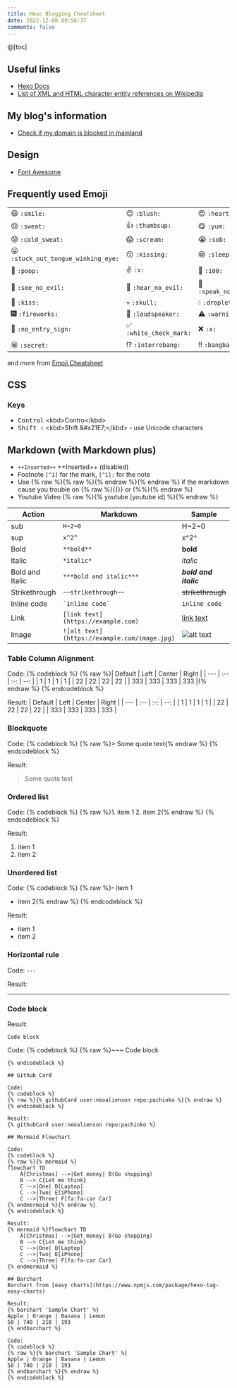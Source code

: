 ```yaml
---
title: Hexo Blogging Cheatsheet
date: 2022-12-08 09:56:37
comments: false
---
```


@[toc]

## Useful links
* [Hexo Docs](https://hexo.io/docs)
* [List of XML and HTML character entity references on Wikipedia](https://en.wikipedia.org/wiki/List_of_XML_and_HTML_character_entity_references)

## My blog's information
* [Check if my domain is blocked in mainland](http://www.viewdns.info/chinesefirewall/?domain=01man.com)

## Design
* [Font Awesome](http://fontawesome.io/icons/#brand)

## Frequently used Emoji
|                         |                                |        |
| ----------------------- | ------------------------------ | ------ |
| :smile: ````:smile:```` | :blush: ````:blush:```` | :heart_eyes: ````:heart_eyes:```` |
| :sweat: ````:sweat:```` | :thumbsup: ````:thumbsup:```` | :yum: ````:yum:```` |
| :cold_sweat: ````:cold_sweat:```` | :scream: ````:scream:```` | :sob: ````:sob:```` |
| :stuck_out_tongue_winking_eye: ````:stuck_out_tongue_winking_eye:```` | :kissing: ````:kissing:```` | :sleepy: ````:sleepy:```` |
| :poop: ````:poop:````   | :v: ````:v:```` | :100: ````:100:```` |
| :see_no_evil: ````:see_no_evil:```` | :hear_no_evil: ````:hear_no_evil:```` | :speak_no_evil: ````:speak_no_evil:```` |
| :kiss: ````:kiss:````   | :skull: ````:skull:```` | :droplet: ````:droplet:```` |
| :fireworks: ````:fireworks:```` | :loudspeaker: ````:loudspeaker:```` | :warning: ````:warning:```` |
| :no_entry_sign: ````:no_entry_sign:```` | :white_check_mark: ````:white_check_mark:```` | :x: ````:x:```` |
| :secret: ````:secret:```` | :interrobang: ````:interrobang:```` | :bangbang: ````:bangbang:```` |

and more from [Emoji Cheatsheet](https://www.webpagefx.com/tools/emoji-cheat-sheet/)

## CSS
### Keys
* <kbd>Control</kbd> &lt;kbd&gt;Contro&lt;/kbd&gt;
* <kbd>Shift &#x21E7;</kbd> &lt;kbd&gt;Shift &amp;#x21E7;&lt;/kbd&gt; - use Unicode characters

## Markdown (with Markdown plus)
* `++Inserted++` ++Inserted++ (disabled)
* Footnote ```[^1]``` for the mark, ```[^1]:``` for the note
* Use {% raw %}{% raw %}{% endraw %}{% endraw %} if the markdown cause you trouble on {% raw %}{{}} or {%%}{% endraw %}
* Youtube Video {% raw %}{% youtube [youtube id] %}{% endraw %}

| Action | Markdown | Sample |
| ------ | -------- | ------ |
| sub | `H~2~0` | H~2~0 |
| sup | `x^2^` | x^2^ |
| Bold | `**bold**` | **bold** |
| Italic | `*italic*` | *italic* |
| Bold and Italic | `***bold and italic***` | ***bold and italic*** |
| Strikethrough | `~~strikethrough~~` | ~~strikethrough~~ |
| Inline code | `` `inline code` `` | `inline code` |
| Link | `[link text](https://example.com)` | [link text](https://example.com) |
| Image | `![alt text](https://example.com/image.jpg)` | ![alt text](https://example.com/image.jpg) |

### Table Column Alignment
Code:
{% codeblock %}
{% raw %}| Default | Left | Center | Right |
| --- | :-- | :-: | --: |
| 1 | 1 | 1 | 1 |
| 22 | 22 | 22 | 22 |
| 333 | 333 | 333 | 333 |{% endraw %}
{% endcodeblock %}

Result:
| Default | Left | Center | Right |
| --- | :-- | :-: | --: |
| 1 | 1 | 1 | 1 |
| 22 | 22 | 22 | 22 |
| 333 | 333 | 333 | 333 |

### Blockquote
Code:
{% codeblock %}
{% raw %}> Some quote text{% endraw %}
{% endcodeblock %}

Result:
> Some quote text

### Ordered list 
Code:
{% codeblock %}
{% raw %}1. item 1
2. item 2{% endraw %}
{% endcodeblock %}

Result:
1. item 1
2. item 2

### Unordered list 
Code:
{% codeblock %}
{% raw %}- item 1
- item 2{% endraw %}
{% endcodeblock %}

Result:
- item 1
- item 2

### Horizontal rule
Code:
`---`

Result:

---

### Code block

Result:
~~~
Code block 
~~~

Code:
{% codeblock %}
{% raw %}~~~
Code block 
~~~{% endraw %}
{% endcodeblock %}

## Github Card

Code:
{% codeblock %}
{% raw %}{% githubCard user:neoalienson repo:pachinko %}{% endraw %}
{% endcodeblock %}

Result:
{% githubCard user:neoalienson repo:pachinko %}

## Mermaid Flowchart

Code:
{% codeblock %}
{% raw %}{% mermaid %}
flowchart TD
    A[Christmas] -->|Get money| B(Go shopping)
    B --> C{Let me think}
    C -->|One| D[Laptop]
    C -->|Two| E[iPhone]
    C -->|Three| F[fa:fa-car Car]
{% endmermaid %}{% endraw %}
{% endcodeblock %}

Result:
{% mermaid %}flowchart TD
    A[Christmas] -->|Get money| B(Go shopping)
    B --> C{Let me think}
    C -->|One| D[Laptop]
    C -->|Two| E[iPhone]
    C -->|Three| F[fa:fa-car Car]
{% endmermaid %}

## Barchart
Barchart from [easy charts](https://www.npmjs.com/package/hexo-tag-easy-charts)

Result:
{% barchart 'Sample Chart' %}
Apple | Orange | Banana | Lemon
50 | 740 | 218 | 193
{% endbarchart %}

Code:
{% codeblock %}
{% raw %}{% barchart 'Sample Chart' %}
Apple | Orange | Banana | Lemon
50 | 740 | 218 | 193
{% endbarchart %}{% endraw %}
{% endcodeblock %}
